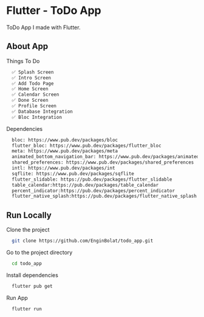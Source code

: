 # Flutter - ToDo App

ToDo App I made with Flutter.

## About App

Things To Do

```bash
  ✅ Splash Screen
  ✅ Intro Screen
  ✅ Add Todo Page
  ✅ Home Screen
  ✅ Calendar Screen
  ✅ Done Screen
  ✅ Profile Screen
  ✅ Database Integration
  ✅ Bloc Integration
```

Dependencies

```bash
  bloc: https://www.pub.dev/packages/bloc
  flutter_bloc: https://www.pub.dev/packages/flutter_bloc
  meta: https://www.pub.dev/packages/meta
  animated_bottom_navigation_bar: https://www.pub.dev/packages/animated_bottom_navigation_bar
  shared_preferences: https://www.pub.dev/packages/shared_preferences
  intl: https://www.pub.dev/packages/int
  sqflite: https://www.pub.dev/packages/sqflite
  flutter_slidable: https://pub.dev/packages/flutter_slidable
  table_calendar:https://pub.dev/packages/table_calendar
  percent_indicator:https://pub.dev/packages/percent_indicator
  flutter_native_splash:https://pub.dev/packages/flutter_native_splash
```

## Run Locally

Clone the project

```bash
  git clone https://github.com/EnginBolat/todo_app.git
```

Go to the project directory

```bash
  cd todo_app
```

Install dependencies

```bash
  flutter pub get
```

Run App

```bash
  flutter run
```


